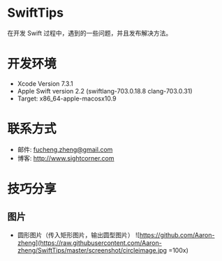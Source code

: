 # SwiftTips
在开发 Swift 过程中，遇到的一些问题，并且发布解决方法。

# 开发环境
- Xcode Version 7.3.1
- Apple Swift version 2.2 (swiftlang-703.0.18.8 clang-703.0.31)
- Target: x86_64-apple-macosx10.9

# 联系方式
- 邮件: fucheng.zheng@gmail.com
- 博客: http://www.sightcorner.com

# 技巧分享

## 图片

- 圆形图片（传入矩形图片，输出圆型图片）
![https://github.com/Aaron-zheng](https://raw.githubusercontent.com/Aaron-zheng/SwiftTips/master/screenshot/circleimage.jpg =100x)